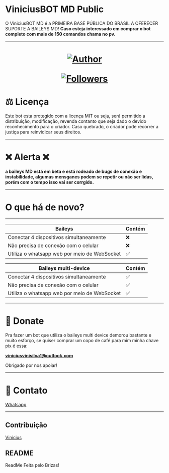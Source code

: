 # ViniciusBOT MD Public

O ViniciusBOT MD é a PRIMEIRA BASE PÚBLICA DO BRASIL A OFERECER SUPORTE A BAILEYS MD!
<b>Caso esteja interessado em comprar o bot completo com mais de 150 comandos chama no pv.</b>

----

<h1 align="center">
    <p>
        <a href="https://github.com/viniciusgdr"><img title="Author"    src="https://img.shields.io/badge/Author-viniciusgdr-purple.svg?style=for-the-badge&logo=github"></a>
    </p>
    <p>
        <a href="https://github.com/viniciusgdr/followers"><img title="Followers" src="https://img.shields.io/github/followers/viniciusgdr?color=red&style=flat-square"></a>
    </p>
</h1>


# ⚖️ Licença

Este bot esta protegido com a licença MIT ou seja, será permitido a distribuição, modificação, revenda contanto que seja dado o devido reconhecimento para o criador. Caso quebrado, o criador pode recorrer a justiça para reinvidicar seus direitos.

---

# ❌ Alerta ❌
<b> a baileys MD está em beta e está rodeado de bugs de conexão e instabilidade, algumas mensganes podem se repetir ou não ser lidas, porém com o tempo isso vai ser corrgido. </b>

----

# O que há de novo?
---------

| Baileys | Contém |
| ------------- | ------------- |
| Conectar 4 dispositivos simultaneamente |❌|
| Não precisa de conexão com o celular |❌|
| Utiliza o whatsapp web por meio de WebSocket |✅|


| Baileys multi-device | Contém |
| ------------- | ------------- |
| Conectar 4 dispositivos simultaneamente |✅|
| Não precisa de conexão com o celular |✅|
| Utiliza o whatsapp web por meio de WebSocket |✅|
-----
# 🥺 Donate
Pra fazer um bot que utiliza o baileys multi device demorou bastante e muito esforço, se quiser comprar um copo de café para mim minha chave pix é essa:

<b>viniciusvinisilva1@outlook.com</b>


Obrigado por nos apoiar!

-----

# 🤝 Contato

[Whatsapp]('https://wa.me/558183064666')


-----

##  Contribuição


[Vinicius](wa.me/+558183064666)

## README
ReadMe Feita pelo Brizas!
